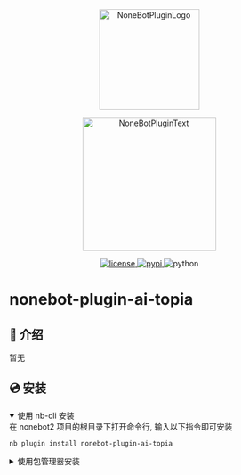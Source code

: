<div align="center">
  <a href="https://v2.nonebot.dev/store"><img src="https://github.com/A-kirami/nonebot-plugin-ai-topia/blob/resources/nbp_logo.png" width="180" height="180" alt="NoneBotPluginLogo"></a>
  <br>
  <p><img src="https://github.com/A-kirami/nonebot-plugin-ai-topia/blob/resources/NoneBotPlugin.svg" width="240" alt="NoneBotPluginText"></p>
</div>

<div align="center">

<a href="./LICENSE">
    <img src="https://img.shields.io/github/license/owner/nonebot-plugin-template.svg" alt="license">
</a>
<a href="https://pypi.python.org/pypi/nonebot-plugin-template">
    <img src="https://img.shields.io/pypi/v/nonebot-plugin-template.svg" alt="pypi">
</a>
<img src="https://img.shields.io/badge/python-3.9+-blue.svg" alt="python">

</div>

# nonebot-plugin-ai-topia


## 📖 介绍

暂无

## 💿 安装

<details open>
<summary>使用 nb-cli 安装</summary>
在 nonebot2 项目的根目录下打开命令行, 输入以下指令即可安装

    nb plugin install nonebot-plugin-ai-topia

</details>

<details>
<summary>使用包管理器安装</summary>
在 nonebot2 项目的插件目录下, 打开命令行, 根据你使用的包管理器, 输入相应的安装命令

<details>
<summary>pip</summary>

    pip install nonebot-plugin-ai-topia
</details>
<details>
<summary>pdm</summary>

    pdm add nonebot-plugin-ai-topia
</details>
<details>
<summary>poetry</summary>

    poetry add nonebot-plugin-ai-topia
</details>
<details>
<summary>conda</summary>

    conda install nonebot-plugin-ai-topia
</details>

打开 nonebot2 项目根目录下的 `pyproject.toml` 文件, 在 `[tool.nonebot]` 部分追加写入

    plugins = ["nonebot_plugin_ai_topia"]

</details>


